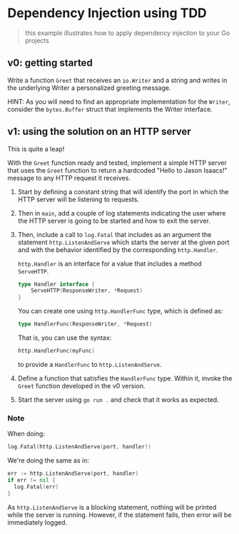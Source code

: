 # Dependency Injection using TDD
> this example illustrates how to apply dependency injection to your Go projects

## v0: getting started

Write a function `Greet` that receives an `io.Writer` and a string and writes in the underlying Writer a personalized greeting message.

HINT: As you will need to find an appropriate implementation for the `Writer`, consider the `bytes.Buffer` struct that implements the Writer interface.

## v1: using the solution on an HTTP server

This is quite a leap!

With the `Greet` function ready and tested, implement a simple HTTP server that uses the `Greet` function to return a hardcoded "Hello to Jason Isaacs!" message to any HTTP request it receives.

1. Start by defining a constant string that will identify the port in which the HTTP server will be listening to requests.

2. Then in `main`, add a couple of log statements indicating the user where the HTTP server is going to be started and how to exit the server.

3. Then, include a call to `log.Fatal` that includes as an argument the statement `http.ListenAndServe` which starts the server at the given port and with the behavior identified by the corresponding `http.Handler`.

    `http.Handler` is an interface for a value that includes a method `ServeHTTP`.

    ```go
    type Handler interface {
	    ServeHTTP(ResponseWriter, *Request)
    }
    ```

    You can create one using `http.HandlerFunc` type, which is defined as:

    ```go
    type HandlerFunc(ResponseWriter, *Request)
    ```

    That is, you can use the syntax:

    ```go
    http.HandlerFunc(myFunc)
    ```

    to provide a `HandlerFunc` to `http.ListenAndServe`.

4. Define a function that satisfies the `HandlerFunc` type. Within it, invoke the `Greet` function developed in the v0 version.

5. Start the server using `go run .` and check that it works as expected.


### Note

When doing:

```go
log.Fatal(http.ListenAndServe(port, handler))
```

We're doing the same as in:

```go
err := http.ListenAndServe(port, handler)
if err != nil {
  log.Fatal(err)
}
```

As `http.ListenAndServe` is a blocking statement, nothing will be printed while the server is running. However, if the statement fails, then error will be immediately logged.